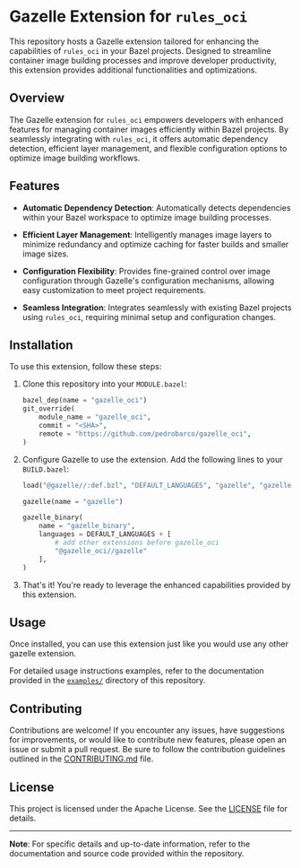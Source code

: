 # Gazelle Extension for `rules_oci`

This repository hosts a Gazelle extension tailored for enhancing the capabilities
of `rules_oci` in your Bazel projects. Designed to streamline container image
building processes and improve developer productivity, this extension provides
additional functionalities and optimizations.

## Overview

The Gazelle extension for `rules_oci` empowers developers with enhanced features
for managing container images efficiently within Bazel projects. By seamlessly
integrating with `rules_oci`, it offers automatic dependency detection,
efficient layer management, and flexible configuration options to optimize
image building workflows.

## Features

- **Automatic Dependency Detection**: Automatically detects dependencies within
  your Bazel workspace to optimize image building processes.

- **Efficient Layer Management**: Intelligently manages image layers to
  minimize redundancy and optimize caching for faster builds and smaller image sizes.

- **Configuration Flexibility**: Provides fine-grained control over image
  configuration through Gazelle's configuration mechanisms, allowing easy
  customization to meet project requirements.

- **Seamless Integration**: Integrates seamlessly with existing Bazel projects
  using `rules_oci`, requiring minimal setup and configuration changes.

## Installation

To use this extension, follow these steps:

1. Clone this repository into your `MODULE.bazel`:

   ```python
   bazel_dep(name = "gazelle_oci")
   git_override(
       module_name = "gazelle_oci",
       commit = "<SHA>",
       remote = "https://github.com/pedrobarco/gazelle_oci",
   )
   ```

2. Configure Gazelle to use the extension. Add the following lines to your `BUILD.bazel`:

   ```python
   load("@gazelle//:def.bzl", "DEFAULT_LANGUAGES", "gazelle", "gazelle_binary")

   gazelle(name = "gazelle")

   gazelle_binary(
       name = "gazelle_binary",
       languages = DEFAULT_LANGUAGES + [
           # add other extensions before gazelle_oci
           "@gazelle_oci//gazelle"
       ],
   )
   ```

3. That's it! You're ready to leverage the enhanced capabilities provided by
   this extension.

## Usage

Once installed, you can use this extension just like you would use any other
gazelle extension.

<!-- TODO: directives table -->

For detailed usage instructions examples, refer to the documentation
provided in the [`examples/`](examples/) directory of this repository.

## Contributing

Contributions are welcome! If you encounter any issues, have suggestions for
improvements, or would like to contribute new features, please open an issue or
submit a pull request. Be sure to follow the contribution guidelines outlined
in the [CONTRIBUTING.md](CONTRIBUTING.md) file.

<!-- TODO: create contribution guidelines -->

## License

This project is licensed under the Apache License. See the [LICENSE](LICENSE)
file for details.

---

**Note**: For specific details and up-to-date information, refer to the
documentation and source code provided within the repository.
